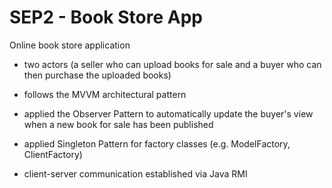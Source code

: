 # SEP2 - Book Store App
Online book store application 
- two actors (a seller who can upload books for sale and a buyer who can then purchase the uploaded books)

- follows the MVVM architectural pattern 
- applied the Observer Pattern to automatically update the buyer's view when a new book for sale has been published
- applied Singleton Pattern for factory classes (e.g. ModelFactory, ClientFactory)
- client-server communication established via Java RMI 

